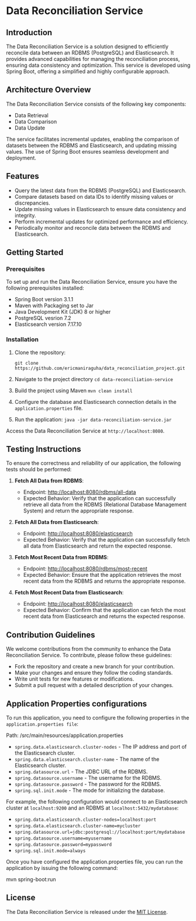 # Data Reconciliation Service

## Introduction

The Data Reconciliation Service is a solution designed to efficiently reconcile data between an RDBMS (PostgreSQL) and Elasticsearch. It provides advanced capabilities for managing the reconciliation process, ensuring data consistency and optimization. This service is developed using Spring Boot, offering a simplified and highly configurable approach.

## Architecture Overview

The Data Reconciliation Service consists of the following key components:

- Data Retrieval
- Data Comparison
- Data Update

The service facilitates incremental updates, enabling the comparison of datasets between the RDBMS and Elasticsearch, and updating missing values. The use of Spring Boot ensures seamless development and deployment.

## Features

- Query the latest data from the RDBMS (PostgreSQL) and Elasticsearch.
- Compare datasets based on data IDs to identify missing values or discrepancies.
- Update missing values in Elasticsearch to ensure data consistency and integrity.
- Perform incremental updates for optimized performance and efficiency.
- Periodically monitor and reconcile data between the RDBMS and Elasticsearch.

## Getting Started

### Prerequisites

To set up and run the Data Reconciliation Service, ensure you have the following prerequisites installed:

- Spring Boot version 3.1.1
- Maven with Packaging set to Jar
- Java Development Kit (JDK) 8 or higher
- PostgreSQL vesrion 7.2
- Elasticsearch version 7.17.10

### Installation

1. Clone the repository:

   ```shell
   git clone https://github.com/ericmaniraguha/data_reconciliation_project.git

2. Navigate to the project directory
   `cd data-reconciliation-service`
3. Build the project using Maven `mvn clean install`
4. Configure the database and Elasticsearch connection details in the `application.properties` file.
5. Run the application: `java -jar data-reconciliation-service.jar`

Access the Data Reconciliation Service at `http://localhost:8080`.

## Testing Instructions

To ensure the correctness and reliability of our application, the following tests should be performed:

1. **Fetch All Data from RDBMS**:
   - Endpoint: [http://localhost:8080/rdbms/all-data](http://localhost:8080/rdbms/all-data)
   - Expected Behavior: Verify that the application can successfully retrieve all data from the RDBMS (Relational Database Management System) and return the appropriate response.

2. **Fetch All Data from Elasticsearch**:
   - Endpoint: [http://localhost:8080/elasticsearch](http://localhost:8080/elasticsearch)
   - Expected Behavior: Verify that the application can successfully fetch all data from Elasticsearch and return the expected response.

3. **Fetch Most Recent Data from RDBMS**:
   - Endpoint: [http://localhost:8080/rdbms/most-recent](http://localhost:8080/rdbms/most-recent)
   - Expected Behavior: Ensure that the application retrieves the most recent data from the RDBMS and returns the appropriate response.

4. **Fetch Most Recent Data from Elasticsearch**:
   - Endpoint: [http://localhost:8080/elasticsearch](http://localhost:8080/elasticsearch)
   - Expected Behavior: Confirm that the application can fetch the most recent data from Elasticsearch and returns the expected response.

## Contribution Guidelines
We welcome contributions from the community to enhance the Data Reconciliation Service. To contribute, please follow these guidelines:

- Fork the repository and create a new branch for your contribution.
- Make your changes and ensure they follow the coding standards.
- Write unit tests for new features or modifications.
- Submit a pull request with a detailed description of your changes.

##  Application Properties configurations

To run this application, you need to configure the following properties in the `application.properties file`:

Path: /src/main/resources/application.properties

- `spring.data.elasticsearch.cluster-nodes` - The IP address and port of the Elasticsearch cluster.
- `spring.data.elasticsearch.cluster-name` - The name of the Elasticsearch cluster.
- `spring.datasource.url` - The JDBC URL of the RDBMS.
- `spring.datasource.username` - The username for the RDBMS.
- `spring.datasource.password` - The password for the RDBMS.
- `spring.sql.init.mode` - The mode for initializing the database.

For example, the following configuration would connect to an Elasticsearch cluster at `localhost:9200` and an RDBMS at `localhost:5432/mydatabase`:

- `spring.data.elasticsearch.cluster-nodes=localhost:port`
- `spring.data.elasticsearch.cluster-name=mycluster`
- `spring.datasource.url=jdbc:postgresql://localhost:port/mydatabase`
- `spring.datasource.username=myusername`
- `spring.datasource.password=mypassword`
- `spring.sql.init.mode=always`

Once you have configured the application.properties file, you can run the application by issuing the following command:

mvn spring-boot:run

## License

The Data Reconciliation Service is released under the [MIT License](https://opensource.org/licenses/MIT).

